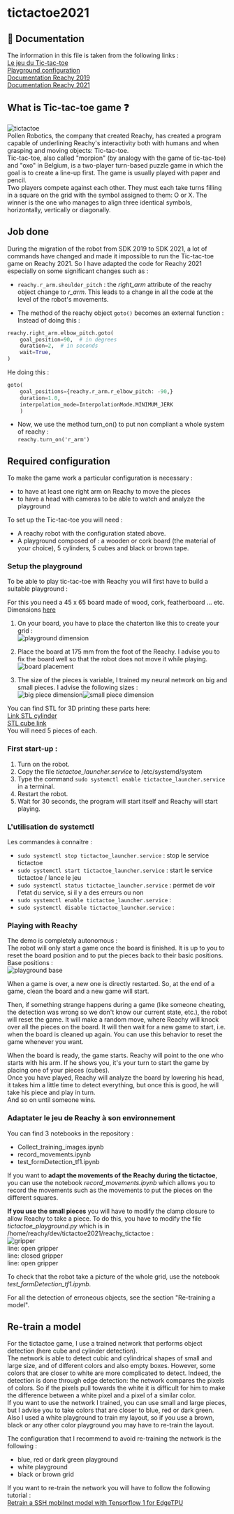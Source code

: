 # tictactoe2021

## 📗 Documentation

The information in this file is taken from the following links :   
[Le jeu du Tic-tac-toe](https://fr.wikipedia.org/wiki/Tic-tac-toe)   
[Playground configuration](https://www.notion.so/TicTacToe-Guide-26937009c5dc4a7f950ede22c918d85a)  
[Documentation Reachy 2019](https://pollen-robotics.github.io/reachy-2019-docs/)  
[Documentation Reachy 2021](https://docs.pollen-robotics.com/)


## What is Tic-tac-toe game ❓ 
![tictactoe](img/tictactoe.png)   
Pollen Robotics, the company that created Reachy, has created a program capable of underlining Reachy's interactivity both with humans and when grasping and moving objects: Tic-tac-toe.   
Tic-tac-toe, also called "morpion" (by analogy with the game of tic-tac-toe) and "oxo" in Belgium, is a two-player turn-based puzzle game in which the goal is to create a line-up first. The game is usually played with paper and pencil.   
Two players compete against each other. They must each take turns filling in a square on the grid with the symbol assigned to them: O or X. The winner is the one who manages to align three identical symbols, horizontally, vertically or diagonally.  

## Job done 
  
During the migration of the robot from SDK 2019 to SDK 2021, a lot of commands have changed and made it impossible to run the Tic-tac-toe game on Reachy 2021. 
So I have adapted the code for Reachy 2021 especially on some significant changes such as :    
* `reachy.r_arm.shoulder_pitch` : the *right_arm* attribute of the reachy object change to *r_arm*. This leads to a change in all the code at the level of the robot's movements. 

* The method of the reachy object `goto()` becomes an external function :   
Instead of doing this :  
```python
reachy.right_arm.elbow_pitch.goto(
    goal_position=90,  # in degrees
    duration=2,  # in seconds
    wait=True,
)
```
He doing this :
```python
goto(
	goal_positions={reachy.r_arm.r_elbow_pitch: -90,}
	duration=1.0,
	interpolation_mode=InterpolationMode.MINIMUM_JERK
	)
```

* Now, we use the method turn_on() to put non compliant a whole system of reachy :     
`reachy.turn_on('r_arm')`   

## Required configuration  

To make the game work a particular configuration is necessary :    
* to have at least one right arm on Reachy to move the pieces  
* to have a head with cameras to be able to watch and analyze the playground   

To set up the Tic-tac-toe you will need : 
- A reachy robot with the configuration stated above. 
- A playground composed of : a wooden or cork board (the material of your choice), 5 cylinders, 5 cubes and black or brown tape.    

### Setup the playground 

To be able to play tic-tac-toe with Reachy you will first have to build a suitable playground :    

For this you need a 45 x 65 board made of wood, cork, featherboard ... etc. Dimensions [here](https://www.notion.so/Dimensions-setup-morpion-a032f56eb2f14702a75a1bb347bbd2dd)   

1. On your board, you have to place the chaterton like this to create your grid :    
![playground dimension](img/playground_base.jpg)   

2. Place the board at 175 mm from the foot of the Reachy. I advise you to fix the board well so that the robot does not move it while playing.    
![board placement](img/playground_distance.png)   

3. The size of the pieces is variable, I trained my neural network on big and small pieces. I advise the following sizes :    
![big piece dimension](img/dimPieces2.png)![small piece dimension](img/dimPieces.png)     

You can find STL for 3D printing these parts here:          
[Link STL cylinder](https://github.com/ta18/tictactoe2021/blob/main/playground/cylinder.stl)      
[STL cube link](https://github.com/ta18/tictactoe2021/blob/main/playground/cube.stl)        
You will need 5 pieces of each.   

### First start-up :   

1. Turn on the robot.   
2. Copy the file *tictactoe_launcher.service* to /etc/systemd/system  
3. Type the command `sudo systemctl enable tictactoe_launcher.service` in a terminal.   
4. Restart the robot.    
5. Wait for 30 seconds, the program will start itself and Reachy will start playing.   

### L'utilisation de systemctl 

Les commandes à connaitre : 
* `sudo systemctl stop tictactoe_launcher.service` : stop le service tictactoe 
* `sudo systemctl start tictactoe_launcher.service` : start le service tictactoe / lance le jeu 
* `sudo systemctl status tictactoe_launcher.service` : permet de voir l'etat du service, si il y a des erreurs ou non 
* `sudo systemctl enable tictactoe_launcher.service` : 
* `sudo systemctl disable tictactoe_launcher.service` : 

### Playing with Reachy 

The demo is completely autonomous :   
The robot will only start a game once the board is finished. It is up to you to reset the board position and to put the pieces back to their basic positions.   
Base positions :    
![playground base](img/playground_base.png)  

When a game is over, a new one is directly restarted. So, at the end of a game, clean the board and a new game will start.   

Then, if something strange happens during a game (like someone cheating, the detection was wrong so we don't know our current state, etc.), the robot will reset the game. It will make a random move, where Reachy will knock over all the pieces on the board. It will then wait for a new game to start, i.e. when the board is cleaned up again. You can use this behavior to reset the game whenever you want.   

When the board is ready, the game starts. Reachy will point to the one who starts with his arm. If he shows you, it's your turn to start the game by placing one of your pieces (cubes).    
Once you have played, Reachy will analyze the board by lowering his head, it takes him a little time to detect everything, but once this is good, he will take his piece and play in turn.   
And so on until someone wins.    

### Adaptater le jeu de Reachy à son environnement

You can find 3 notebooks in the repository :     
* Collect_training_images.ipynb  
* record_movements.ipynb   
* test_formDetection_tf1.ipynb  

If you want to **adapt the movements of the Reachy during the tictactoe**, you can use the notebook *record_movements.ipynb* which allows you to record the movements such as the movements to put the pieces on the different squares.     

**If you use the small pieces** you will have to modify the clamp closure to allow Reachy to take a piece. To do this, you have to modify the file *tictactoe_playground.py* which is in /home/reachy/dev/tictactoe2021/reachy_tictactoe :       
![gripper](img/gripper.png)       
line: open gripper     
line: closed gripper     
line: open gripper     

To check that the robot take a picture of the whole grid, use the notebook *test_formDetection_tf1.ipynb*.     

For all the detection of erroneous objects, see the section "Re-training a model".     

## Re-train a model 

For the tictactoe game, I use a trained network that performs object detection (here cube and cylinder detection).    
The network is able to detect cubic and cylindrical shapes of small and large size, and of different colors and also empty boxes. However, some colors that are closer to white are more complicated to detect. Indeed, the detection is done through edge detection: the network compares the pixels of colors. So if the pixels pull towards the white it is difficult for him to make the difference between a white pixel and a pixel of a similar color.    
If you want to use the network I trained, you can use small and large pieces, but I advise you to take colors that are closer to blue, red or dark green.   
Also I used a white playground to train my layout, so if you use a brown, black or any other color playground you may have to re-train the layout.   

The configuration that I recommend to avoid re-training the network is the following :    
- blue, red or dark green playground   
- white playground   
- black or brown grid   

If you want to re-train the network you will have to follow the following tutorial :    
[Retrain a SSH mobilnet model with Tensorflow 1 for EdgeTPU](https://github.com/ta18/tod_tf1)
